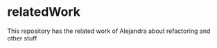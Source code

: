 relatedWork
===========
This repository has the related work of Alejandra about refactoring and other stuff
